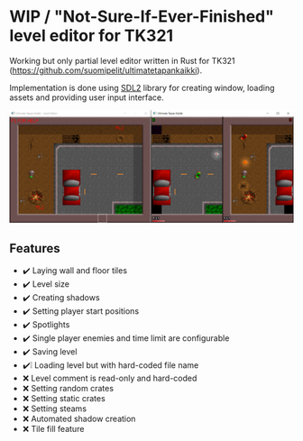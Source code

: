 # WIP / "Not-Sure-If-Ever-Finished" level editor for TK321

Working but only partial level editor written in Rust for TK321 (https://github.com/suomipelit/ultimatetapankaikki).

Implementation is done using [SDL2](https://www.libsdl.org/) library for creating window, loading assets and providing user input interface.

![Cover image](./media/cover.png)

## Features

- :heavy_check_mark: Laying wall and floor tiles
- :heavy_check_mark: Level size
- :heavy_check_mark: Creating shadows
- :heavy_check_mark: Setting player start positions
- :heavy_check_mark: Spotlights
- :heavy_check_mark: Single player enemies and time limit are configurable
- :heavy_check_mark: Saving level
- :heavy_check_mark::grey_exclamation: Loading level but with hard-coded file name
- :x: Level comment is read-only and hard-coded
- :x: Setting random crates
- :x: Setting static crates
- :x: Setting steams
- :x: Automated shadow creation
- :x: Tile fill feature
